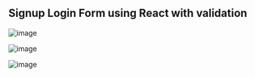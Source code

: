 ## Signup Login Form using React with validation

![image](https://github.com/shahbazalamjobs/Signup-Login-Form-React/assets/125631878/74fa7b44-ff98-4b9d-b9b1-8242c559436c)

![image](https://github.com/shahbazalamjobs/Signup-Login-Form-React/assets/125631878/3ecabc22-0c8e-498c-b22c-2eb95609615c)

![image](https://github.com/shahbazalamjobs/Signup-Login-Form-React/assets/125631878/c56ad56e-ea8c-45f0-afc5-b55e0eb5b9c1)
